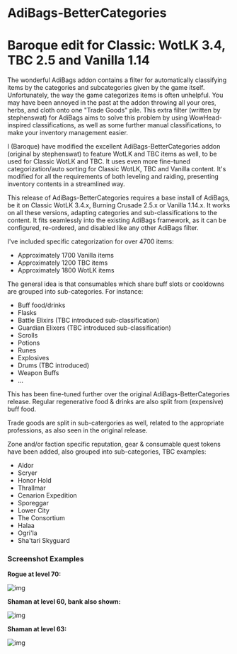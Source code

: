 # AdiBags-BetterCategories
# Baroque edit for Classic: WotLK 3.4, TBC 2.5 and Vanilla 1.14

The wonderful AdiBags addon contains a filter for automatically classifying
items by the categories and subcategories given by the game itself.
Unfortunately, the way the game categorizes items is often unhelpful. You
may have been annoyed in the past at the addon throwing all your ores, herbs,
and cloth onto one "Trade Goods" pile. This extra filter (written by stephenswat)
for AdiBags aims to solve this problem by using WowHead-inspired classifications,
as well as some further manual classifications, to make your inventory management
easier.

I (Baroque) have modified the excellent AdiBags-BetterCategories addon (original by
stephenswat) to feature WotLK and TBC items as well, to be used for Classic WotLK and TBC.
It uses even more fine-tuned categorization/auto sorting for Classic WotLK, TBC and Vanilla
content. It's modified for all the requirements of both leveling and raiding, presenting
inventory contents in a streamlined way.

This release of AdiBags-BetterCategories requires a base install of AdiBags,
be it on Classic WotLK 3.4.x, Burning Crusade 2.5.x or Vanilla 1.14.x. It works on all these
versions, adapting categories and sub-classifications to the content. It fits seamlessly
into the existing AdiBags framework, as it can be configured, re-ordered, and disabled
like any other AdiBags filter.

I've included specific categorization for over 4700 items:

- Approximately 1700 Vanilla items
- Approximately 1200 TBC items
- Approximately 1800 WotLK items

The general idea is that consumables which share buff slots or cooldowns are grouped into sub-categories. For instance:

- Buff food/drinks
- Flasks
- Battle Elixirs (TBC introduced sub-classification)
- Guardian Elixers (TBC introduced sub-classification)
- Scrolls
- Potions
- Runes
- Explosives
- Drums (TBC introduced)
- Weapon Buffs
- ...

This has been fine-tuned further over the original AdiBags-BetterCategories release.
Regular regenerative food & drinks are also split from (expensive) buff food.

Trade goods are split in sub-catergories as well, related to the appropriate professions,
as also seen in the original release.

Zone and/or faction specific reputation, gear & consumable quest tokens have been added,
also grouped into sub-categories, TBC examples:

- Aldor
- Scryer
- Honor Hold
- Thrallmar
- Cenarion Expedition
- Sporeggar
- Lower City
- The Consortium
- Halaa
- Ogri'la
- Sha'tari Skyguard


### Screenshot Examples

**Rogue at level 70:**

![img](https://i.imgur.com/7lxKnqs.jpg)


**Shaman at level 60, bank also shown:**

![img](https://i.imgur.com/x0eYZ0C.jpg)


**Shaman at level 63:**

![img](https://i.imgur.com/MO7yvh5.jpg)
